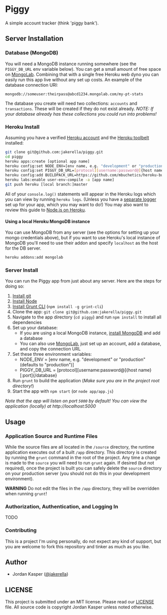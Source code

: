 Piggy
====

A simple account tracker (think 'piggy bank').


## Server Installation

### Database (MongoDB)

You will need a MongoDB instance running somewhere (see the `PIGGY_DB_URL` env variable below). You can get a small amount of free space on [MongoLab](https://mongolab.com). Combining that with a single free Heroku web dyno you can easily run this app live without any set up costs. An example of the database connection URI:

```
mongodb://someuser:theirpass@abcd1234.mongolab.com/my-pt-stats
```

The database you create will need two collections: `accounts` and `transactions`. These will be created if they do not exist already.
_NOTE: If your database already has these collections you could run into problems!_

### Heroku Install

Assuming you have a verified [Heroku account](http://www.heroku.com/) and the [Heroku toolbelt](https://toolbelt.herokuapp.com/) installed:

```sh
git clone git@github.com:jakerella/piggy.git
cd piggy
heroku apps:create [optional app name]
heroku config:set NODE_ENV=[env name, e.g. "development" or "production" (defaults to "production")]
heroku config:set PIGGY_DB_URL=[protocol][username:password@]{host name}[:port]{/database}
heroku config:add BUILDPACK_URL=https://github.com/mbuchetics/heroku-buildpack-nodejs-grunt.git
heroku labs:enable user-env-compile -a [app name]
git push heroku [local branch:]master
```

All of your `console.log()` statements will appear in the Heroku logs which you can view by running `heroku logs`. (Unless you have a [separate logger](https://devcenter.heroku.com/articles/logging) set up for your app, which you may want to do!) You may also want to review this guide to [Node.js on Heroku](https://devcenter.heroku.com/articles/nodejs).

#### Using a local Heroku MongoDB instance

You can use MongoDB from any server (see the options for setting up your mongo credentials above), but if you want to use Heroku's local instance of MongoDB you'll need to use their addon and specify `localhost` as the host for the DB server.

```sh
heroku addons:add mongolab
```

### Server Install

You can run the Piggy app from just about any server. Here are the steps for doing so:

1. [Install git](http://git-scm.com)
2. [Install Node](http://nodejs.org)
2. [Install Grunt CLI](http://gruntjs.com) (`npm install -g grint-cli`)
3. Clone the app: `git clone git@github.com:jakerella/piggy.git`
4. Navigate to the app directory (`cd piggy`) and run `npm install` to install all dependencies
5. Set up your database:
    * If you are using a local MongoDB instance, [install MongoDB](http://www.mongodb.org) and add a database
    * You can also use [MongoLab](http://mongolab.com), just set up an account, add a database, and copy the connection URL
6. Set these three environment variables:
    * NODE_ENV = [env name, e.g. "development" or "production" (defaults to "production")]
    * PIGGY_DB_URL = [protocol][username:password@]{host name}[:port]{/database}
7. Run `grunt` to build the application (_Make sure you are in the project root directory!_)
8. Start the app with `npm start` (or `node app/app.js`)

_Note that the app will listen on port `5000` by default! You can view the application (locally) at http://localhost:5000_


## Usage

### Application Source and Runtime Files

While the source files are all located in the `/source` directory, the runtime application executes out of a built `/app` directory. This directory is created by running the `grunt` command in the root of the project. Any time a change is made to the `source` you will need to run `grunt` again. If desired (but not required), once the project is built you can safely delete the `source` directory on your production server (you should not do this in your development environment).

__WARNING__ Do not edit the files in the `/app` directory, they will be overridden when running `grunt`!


### Authorization, Authentication, and Logging In

TODO


### Contributing

This is a project I'm using personally, do not expect any kind of support, but you are welcome to fork this repository and tinker as much as you like.


## Author

* Jordan Kasper ([@jakerella](https://github.com/jakerella))

## LICENSE

This project is submitted under an MIT license. Please read our [LICENSE](https://github.com/jakerella/piggy/blob/master/LICENSE) file. All source code is copyright Jordan Kasper unless noted otherwise.
